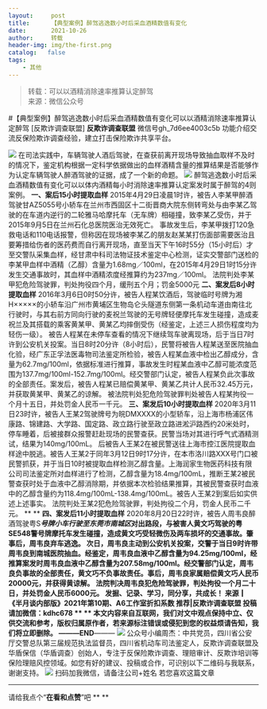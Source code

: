 ```yaml
---
layout:     post
title:      【典型案例】醉驾逃逸数小时后采血酒精数值有变化
date:       2021-10-26
author:     转载
header-img: img/the-first.png
catalog:   false
tags:
    - 其他
---
```


<blockquote><p>转载：可以以酒精消除速率推算认定醉驾<br>
来源：微信公众号</p></blockquote>

#【典型案例】醉驾逃逸数小时后采血酒精数值有变化可以以酒精消除速率推算认定醉驾
[反欺诈调查联盟]
**反欺诈调查联盟**
微信号gh_7d6ee4003c5b
功能介绍交流反保险欺诈调查经验，建立打击保险欺诈共享平台。

![]({{site.baseurl}}/postimg/L6usUGPiatBR4EHWljPuFqms9G0qwZgcoapljbxSnzORtjZa3s83NP09gJCNt4Rfytt0vkKlFuAr7EicFeRZwCzA.jpeg)
在司法实践中，车辆驾驶人酒后驾驶，在查获前离开现场导致抽血取样不及时的情况下，鉴定机构根据一定科学依据做出的血样酒精含量的推算结果是否能够作为认定车辆驾驶人醉酒驾驶的证据，成了一个新的命题。
![]({{site.baseurl}}/postimg/L6usUGPiatBR4EHWljPuFqms9G0qwZgcoErkqGZBNsLJQicTVxGWPd3P7JFib4DIKQt4mwZJicBVib5d3GhDf94yzhQ.jpeg)
醉驾逃逸数小时后采血酒精数值有变化可以以体内酒精每小时消除速率推算认定案发时属于醉驾的4则案例。
**一、案后15小时提取血样**
2015年4月29日凌晨1时许，被告人李某甲醉酒驾驶甘AZ5055号小轿车在兰州市西固区十二街晋商大院东侧转弯处与由李某乙驾驶的在车道内逆行的二轮雅马哈摩托车（无车牌）相碰撞，致李某乙受伤，并于2015年9月5日在兰州石化总医院医治无效死亡。
事故发生后，李某甲拨打120急救电话和110电话报警，但称因在现场被李某乙的朋友赵某某打伤面部需要医治且要筹措给伤者的医药费而自行离开现场，直至当天下午16时55分（15小时后）才至交警队采集血样，经甘肃中科司法物证技术鉴定中心检测，证实交警部门送检的李某甲血样中酒精（乙醇）含量为1.68mg／100ml，在2015年4月29日1时15分许发生交通事故时，其血样中酒精浓度经推算约为237mg／100ml。
法院判处李某甲犯危险驾驶罪，判处拘役四个月，缓刑五个月；罚金5000元
**二、案发后8小时提取血样**
2016年3月6日0时50分许，被告人程某饮酒后，驾驶临时号牌为湘H×××××的小轿车沿广州市黄埔区生物岛仑头隧道东侧第一条机动车道由南往北行驶时，与其右前方同向行驶的麦祝兰驾驶的无号牌轻便摩托车发生碰撞，造成麦祝兰及其搭载的乘客黄某甲、黄某乙均摔倒受伤（经鉴定，上述三人损伤程度均为轻伤一级）。
被告人程某在未停车查看的情况下继续驾车驶离现场，后于当日7时许到公安机关投案。当日8时20分许（8小时后），民警将被告人程某送至医院抽血化验，经广东正孚法医毒物司法鉴定所检验，被告人程某血液中检出乙醇成分，含量为62.7mg/100ml，依据标准进行推算，事故发生时程某血液中乙醇可能浓度范围为137.7mg/100ml-152.7mg/100ml。经交警部门认定，被告人程某负此次事故的全部责任。案发后，被告人程某已赔偿黄某甲、黄某乙共计人民币32.45万元，并获取黄某甲、黄某乙的谅解。
被法院判处犯危险驾驶罪判处被告人程某拘役一个月十五日，并处罚金人民币一千元。
**三、案发后10小时提取血样**
2020年3月11日23时许，被告人王某2驾驶牌号为皖DMXXXX的小型轿车，沿上海市杨浦区伟康路、锦建路、大学路、国定路、政立路行驶至政立路进淞沪路西约20米处时，停车睡着，后被接群众报警赶赴现场的民警查获。民警当场对其进行呼气式酒精测试，结果为140mg/100mL。
后被告人王某2在被民警送往上海市控江医院提取血样途中脱逃。被告人王某2于同年3月12日9时17分许，在本市洛川路XXX号门口被民警抓获，并于当日10时被提取血样检测乙醇含量。上海润家生物医药科技有限公司司法鉴定所对血样进行了检测，乙醇含量为18.4mg/100mL，推断王某2被民警查获时处于血液中乙醇消除期，并依据本次检验结果推算，其被民警查获时血液中的乙醇含量约为118.4mg/100mL-138.4mg/100mL。被告人王某2到案后如实供述上述事实。
法院判处王某2犯危险驾驶罪，判处拘役二个月，罚金人民币二千元。
**
**
**四、案发后11小时提取血样**
2020年8月20日22时许，被告人周韦良醉酒驾驶粤S*****号牌小车行驶至东莞市南城区*********对出路段，与被害人黄文巧驾驶的粤SE548警号牌摩托车发生碰撞，造成黄文巧受轻微伤及两车损坏的交通事故。肇事后，周韦良弃车逃逸。
次日，周韦良主动到公安机关投案，交警于当日9时许带周韦良到南城医院抽血。经鉴定，周韦良血液中乙醇含量为94.25mg/100ml，经推算案发时周韦良血液中乙醇含量为207.58mg/100ml。经交警部门认定，周韦良负事故的全部责任，黄文巧不负事故责任。事后，周韦良家属赔偿黄文巧人民币20000元，并获得黄谅解。
法院判决周韦良犯危险驾驶罪，判处拘役一个月二十日，并处罚金人民币6000元。
发掘、记录、学习，同分享，共成长！
来源┃《半月谈内部版》2021年第10期、A6工作室折扣系数
推荐|反欺诈调查联盟
投稿请加微信：kdhc678
**
**
本文内容来自互联网，我们对文中观点保持中立、仅供交流和参考，版权归属原作者，若来源标注错误或侵犯到您的权益烦请告知，我们将立即删除。
———END****———
![]({{site.baseurl}}/postimg/L6usUGPiatBSs5Yxdp5NU9dpdqWanE7Mq7XpTo0mwlia1gia9NNFGTRYKdpVvrK2KgpAPictg52F8U9sicXI1jQ1dzA.jpeg)
公众号小编周杰：中共党员，四川省公安厅交警总队第三届规范执法监督员，四川省机动车司法鉴定人，反欺诈调查联盟及华盾保信（华盾调查）创始人，专注于反保险欺诈调查、理赔审计、反欺诈培训等保险理赔风控领域。如您有好的建议、投稿或合作，可识别以下二维码与我联系，谢谢支持。
![]({{site.baseurl}}/postimg/L6usUGPiatBQLNFXicXXQxXBwjwUmJlPGF0q5ZibOM9kCzhXR7EE7aTbgZIVibDd94F2CTC1GUb6zkDHLFKrVHibfjg.jpeg)
扫码加我微信，请备注公司+姓名
若您喜欢这篇文章
****
请给我点个“**在看和点赞**”吧
**
**

